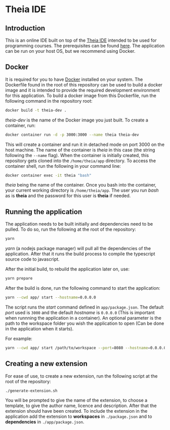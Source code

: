 # Theia IDE

## Introduction

This is an online IDE built on top of the [Theia IDE](https://theia-ide.org/docs/composing_applications/) intended to be used for programming courses. The prerequisites can be found [here](https://github.com/eclipse-theia/theia/blob/master/doc/Developing.md). The application can be run on your host OS, but we recommend using Docker.

## Docker

It is required for you to have [Docker](https://docs.docker.com/get-docker) installed on your system. The Dockerfile found in the root of this repository can be used to build a docker image and it is intended to provide the required development environment for this application. To build a docker image from this Dockerfile, run the following command in the repository root:
```bash
docker build -t theia-dev .
```
*theia-dev* is the name of the Docker image you just built. To create a container, run:
```bash
docker container run -d -p 3000:3000 --name theia theia-dev
```
This will create a container and run it in detached mode on port 3000 on the host machine. The name of the container is *theia* in this case (the string following the `--name` flag). When the container is initially created, this repository gets cloned into the `/home/theia/app` directory. To access the container shell, run the following in your command line:
```bash
docker container exec -it theia "bash"
```
*theia* being the name of the container. Once you bash into the container, your current working directory is `/home/theia/app`. The user you run *bash* as is **theia** and the password for this user is **theia** if needed.

## Running the application

The application needs to be built initially and dependencies need to be pulled. To do so, run the following at the root of the repository:
```bash
yarn
```
*yarn* (a nodejs package manager) will pull all the dependencies of the application. After that it runs the build process to compile the typescript source code to javascript.

After the initial build, to rebuild the application later on, use:
```bash
yarn prepare
```
After the build is done, run the following command to start the application:
```bash
yarn --cwd app/ start --hostname=0.0.0.0
```
The script runs the *start* command defined in `app/package.json`. The default *port* used is `3000` and the default *hostname* is `0.0.0.0` (This is important when runnning the application in a container). An optional parameter is the path to the workspace folder you wish the application to open (Can be done in the application when it starts).

For example:
```bash
yarn --cwd app/ start /path/to/workspace --port=8080 --hostname=0.0.0.0
```

## Creating a new extension

For ease of use, to create a new extension, run the following script at the root of the repository:
```bash
./generate-extension.sh
```
You will be prompted to give the name of the extension, to choose a template, to give the author name, licence and description. After that the extension should have been created. To include the extension in the application add the extension to **workspaces** in `./package.json` and to **dependencies** in `./app/package.json`.

<!-- TODO: Improve this bit... -->

<!-- Your extension should have a name that you provided and the /your-extension/package.json file should have it stored. Like this:

![](images/extension_package.png)

Use the name of your extension and the version where it needs to be provided. The /package.json file should look like this:

![](images/package.png)

The /app/package.json file should look like this: 

![](images/app_package.png)

Version 0.0.0 can be found in the /your-extension/package.json file -->
